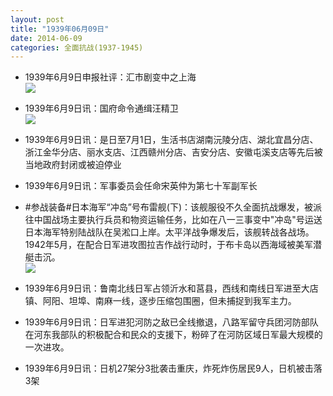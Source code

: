 ```yaml
---
layout: post
title: "1939年06月09日"
date: 2014-06-09
categories: 全面抗战(1937-1945)
---
```


<meta name="referrer" content="no-referrer" />

- 1939年6月9日申报社评：汇市剧变中之上海 <br/><img src="https://ww2.sinaimg.cn/large/aca367d8jw1eh865c6bilj20o60yo4ib.jpg" />

- 1939年6月9日讯：国府命令通缉汪精卫 <br/><img src="https://ww2.sinaimg.cn/large/aca367d8jw1eh84el5efoj20ap0gq77t.jpg" />

- 1939年6月9日讯：是日至7月1日，生活书店湖南沅陵分店、湖北宜昌分店、浙江金华分店、丽水支店、江西赣州分店、吉安分店、安徽屯溪支店等先后被当地政府封闭或被迫停业 

- 1939年6月9日讯：军事委员会任命宋英仲为第七十军副军长 

- #参战装备#日本海军“冲岛”号布雷舰(下)：该舰服役不久全面抗战爆发，被派往中国战场主要执行兵员和物资运输任务，比如在八一三事变中"冲岛"号运送日本海军特别陆战队在吴淞口上岸。太平洋战争爆发后，该舰转战各战场。1942年5月，在配合日军进攻图拉吉作战行动时，于布卡岛以西海域被美军潜艇击沉。 <br/><img src="https://ww3.sinaimg.cn/large/aca367d8jw1eh7mqvlwq7j20m80ejgoc.jpg" />

- 1939年6月9日讯：鲁南北线日军占领沂水和莒县，西线和南线日军进至大店镇、阿阳、坦埠、南麻一线，逐步压缩包围圈，但未捕捉到我军主力。 

- 1939年6月9日讯：日军进犯河防之敌已全线撤退，八路军留守兵团河防部队在河东我部队的积极配合和民众的支援下，粉碎了在河防区域日军最大规模的一次进攻。  

- 1939年6月9日讯：日机27架分3批袭击重庆，炸死炸伤居民9人，日机被击落3架 

